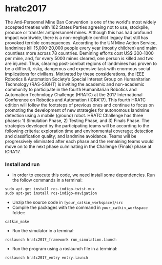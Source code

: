 # hratc2017
The Anti-Personnel Mine Ban Convention is one of the world's most widely accepted treaties with 162 States Parties agreeing not to use, stockpile, produce or transfer antipersonnel mines. Although this has had profound impact worldwide, there is a non-negligible conflict legacy that still has provoked terrible consequences. According to the UN Mine Action Service, landmines kill 15,000-20,000 people every year (mostly children) and maim countless more across 78 countries. Demining efforts cost US$ 300-1000 per mine, and, for every 5000 mines cleared, one person is killed and two are injured. Thus, clearing post-combat regions of landmines has proven to be a difficult, risky, dangerous and expensive task with enormous social implications for civilians. Motivated by these considerations, the IEEE Robotics &amp; Automation Society’s Special Interest Group on Humanitarian Technology (RAS–SIGHT) is inviting the academic and non-academic community to participate in the fourth Humanitarian Robotics and Automation Technology Challenge (HRATC) at the 2017 International Conference on Robotics and Automation (ICRA’17).   This fourth HRATC edition will follow the footsteps of previous ones and continue to focus on promoting the development of new strategies for autonomous landmine detection using a mobile (ground) robot. HRATC Challenge has three phases: 1) Simulation Phase, 2) Testing Phase, and 3) Finals Phase. The strategies developed by the participating teams will be according to the following criteria: exploration time and environmental coverage; detection and classification quality; and landmine avoidance. Teams will be progressively eliminated after each phase and the remaining teams would move on to the next phase culminating in the Challenge (Finals) phase at ICRA’17.

### Install and run
- In order to execute this code, we need install some dependencies. Run the follow commands in a terminal:

```
sudo apt-get install ros-indigo-twist-mux
sudo apt-get install ros-indigo-navigation
```

- Unzip the source code in `[your_catkin_workspace]/src`
- Compile the packages with the command in `your_catkin_workspace` folder:

```
catkin_make
```

- Run the simulator in a terminal:

```
roslaunch hratc2017_framework run_simulation.launch
```

- Run the program using a roslaunch file in a terminal:

```
roslaunch hratc2017_entry entry.launch
```
